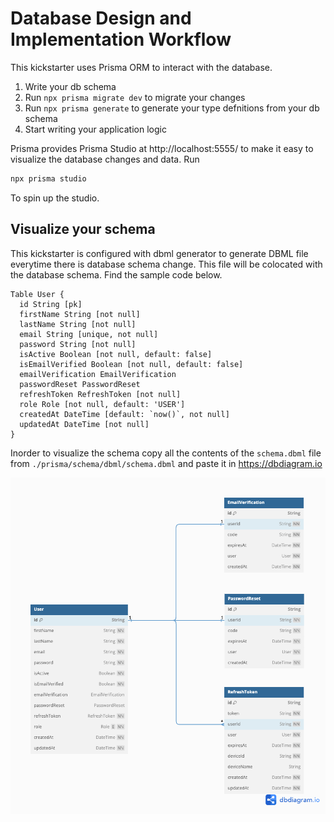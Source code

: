 # Database Design and Implementation Workflow

This kickstarter uses Prisma ORM to interact with the database.

1. Write your db schema
2. Run `npx prisma migrate dev` to migrate your changes
3. Run `npx prisma generate` to generate your type defnitions from your db schema
4. Start writing your application logic

Prisma provides Prisma Studio at http://localhost:5555/ to make it easy to visualize the database changes and data. Run

```bash
npx prisma studio
```

To spin up the studio.

## Visualize your schema

This kickstarter is configured with dbml generator to generate DBML file everytime there is database schema change. This file will be colocated with the
database schema. Find the sample code below.

```dbml
Table User {
  id String [pk]
  firstName String [not null]
  lastName String [not null]
  email String [unique, not null]
  password String [not null]
  isActive Boolean [not null, default: false]
  isEmailVerified Boolean [not null, default: false]
  emailVerification EmailVerification
  passwordReset PasswordReset
  refreshToken RefreshToken [not null]
  role Role [not null, default: 'USER']
  createdAt DateTime [default: `now()`, not null]
  updatedAt DateTime [not null]
}
```

Inorder to visualize the schema copy all the contents of the `schema.dbml` file from `./prisma/schema/dbml/schema.dbml` and paste it in
https://dbdiagram.io

![db-diagram](./assets/db-diagram.png)
